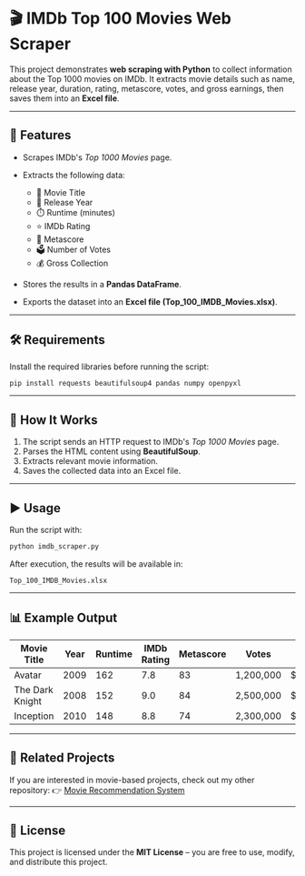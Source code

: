 # 🎬 IMDb Top 100 Movies Web Scraper

This project demonstrates **web scraping with Python** to collect information about the Top 1000 movies on IMDb.
It extracts movie details such as name, release year, duration, rating, metascore, votes, and gross earnings, then saves them into an **Excel file**.

---

## 🚀 Features

* Scrapes IMDb's *Top 1000 Movies* page.
* Extracts the following data:

  * 🎥 Movie Title
  * 📅 Release Year
  * ⏱️ Runtime (minutes)
  * ⭐ IMDb Rating
  * 📝 Metascore
  * 🗳️ Number of Votes
  * 💰 Gross Collection
* Stores the results in a **Pandas DataFrame**.
* Exports the dataset into an **Excel file (Top\_100\_IMDB\_Movies.xlsx)**.

---

## 🛠️ Requirements

Install the required libraries before running the script:

```bash
pip install requests beautifulsoup4 pandas numpy openpyxl
```

---

## 📂 How It Works

1. The script sends an HTTP request to IMDb's *Top 1000 Movies* page.
2. Parses the HTML content using **BeautifulSoup**.
3. Extracts relevant movie information.
4. Saves the collected data into an Excel file.

---

## ▶️ Usage

Run the script with:

```bash
python imdb_scraper.py
```

After execution, the results will be available in:

```
Top_100_IMDB_Movies.xlsx
```

---

## 📊 Example Output

| Movie Title     | Year | Runtime | IMDb Rating | Metascore | Votes     | Gross         |
| --------------- | ---- | ------- | ----------- | --------- | --------- | ------------- |
| Avatar          | 2009 | 162     | 7.8         | 83        | 1,200,000 | \$760,507,625 |
| The Dark Knight | 2008 | 152     | 9.0         | 84        | 2,500,000 | \$534,858,444 |
| Inception       | 2010 | 148     | 8.8         | 74        | 2,300,000 | \$292,576,195 |

---

## 📎 Related Projects

If you are interested in movie-based projects, check out my other repository:
👉 [Movie Recommendation System](https://github.com/begumsara/imdbMovies)

---

## 📜 License

This project is licensed under the **MIT License** – you are free to use, modify, and distribute this project.
